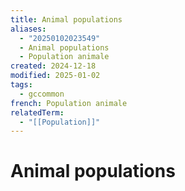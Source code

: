 ```yaml
---
title: Animal populations
aliases:
  - "20250102023549"
  - Animal populations
  - Population animale
created: 2024-12-18
modified: 2025-01-02
tags:
  - gccommon
french: Population animale
relatedTerm:
  - "[[Population]]"
---
```

# Animal populations
